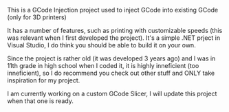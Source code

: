This is a GCode Injection project used to inject GCode into existing GCode (only for 3D printers)

It has a number of features, such as printing with customizable speeds (this was relevant when I first developed the project).
It's a simple .NET prject in Visual Studio, I do think you should be able to build it on your own.

Since the project is rather old (it was developed 3 years ago) and I was in 11th grade in high school when I coded it,
it is highly inneficient (too inneficient), so I do recommend you check out other stuff and ONLY take inspiration for my project.

I am currently working on a custom GCode Slicer, I will update this project when that one is ready.
